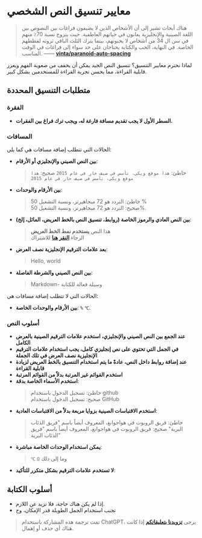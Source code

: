 # معايير تنسيق النص الشخصي

> هناك أبحاث تشير إلى أن الأشخاص الذين لا يضيفون فراغات بين النصوص بين اللغة الصينية والإنجليزية يعانون في حياتهم العاطفية. حيث يتزوج نسبة 70٪ منهم في سن ال 34 من أشخاص لا يحبونهم، بينما يترك الثلث الباقي ثروته لقططهم الخاصة. في النهاية، الحب والكتابة يحتاجان على حد سواء إلى فراغات في الوقت المناسب. —— [**vinta/paranoid-auto-spacing**](https://github.com/vinta/pangu.js)

لماذا نحترم معايير التنسيق؟ تنسيق النص الجيد يمكن أن يخفف من صعوبة الفهم ويعزز قابلية القراءة، مما يحسن تجربة القراءة للمستخدمين بشكل كبير.

## متطلبات التنسيق المحددة

### الفقرة

- **السطر الأول لا يجب تقديم مسافة فارغة له، ويجب ترك فراغ بين الفقرات.**

### المسافات

الحالات التي تتطلب إضافة مسافات هي كما يلي:

- **بين النص الصيني والإنجليزي أو الأرقام**:
  > خاطئ: `هذا موقع ويكي، تأسس في صيف حار في عام 2015`
  > صحيح: `هذا موقع ويكي، تأسس في صيف حار في عام 2015`
- **بين الأرقام والوحدات**:
  > خاطئ: التردد هو 72 ميجاهيرتز، ونسبة التشغيل 50 %  
  > صحيح: التردد هو 72 ميجاهيرتز، ونسبة التشغيل 50%.
- **بين النص العادي والرموز الخاصة (روابط، تنسيق النص بالخط العريض، المائل، إلخ)**:
  > هذا النص **يستخدم نمط الخط العريض**  
  > الرجاء [**النقر هنا**](https://wiki.wildwolf.pw/) للاشتراك
- **بعد علامات الترقيم الإنجليزية نصف العرض**:
  > Hello, world
- **بين النص الصيني والشرطة الفاصلة**:
  > Markdown- وسيلة فعالة للكتابة

الحالات التي لا تتطلب إضافة مسافات هي:

- **بين الأرقام والوحدات الخاصة**: `%` `℃`.

### أسلوب النص

- **عند الجمع بين النص الصيني والإنجليزي، استخدم علامات الترقيم الصينية بالعرض الكامل**
- **في الجمل التي تحتوي على نص إنجليزي كامل، يجب استخدام علامات الترقيم الإنجليزية نصف العرض في تلك الجملة**
- **عند إضافة روابط داخل النص، عادةً ما يتم استخدام التنسيق بالخط العريض لزيادة قابلية القراءة**
- **استخدم القوائم غير المرتبة بدلاً من القوائم المرتبة**
- **استخدم الأسماء الخاصة بدقة**:
  > خاطئ: تسجيل الدخول باستخدام github  
  > صحيح: تسجيل الدخول باستخدام GitHub
- **استخدم الاقتباسات الصينية بزوايا مربعة بدلاً من الاقتباسات العادية**:
  > خاطئ: فريق الروبوت في هواجوانغ، المعروف أيضاً باسم "فريق الذئاب البرية"
  > صحيح: فريق الروبوت في هواجوانغ، المعروف أيضاً باسم "فريق الذئاب البرية"
- **يمكن استخدام الوحدات الخاصة مباشرة**:
  > `℃` `Ω` وما إلى ذلك
- **لا تستخدم علامات الترقيم بشكل متكرر للتأكيد**:

## أسلوب الكتابة

- إذا لم يكن هناك حاجة، فلا تزيد عن اللازم.
- تجنب استخدام الجمل الطويلة قدر الإمكان، وح

> تمت ترجمة هذه المشاركة باستخدام ChatGPT، يرجى [**تزويدنا بتعليقاتكم**](https://github.com/linyuxuanlin/Wiki_MkDocs/issues/new) إذا كانت هناك أي حذف أو إهمال.